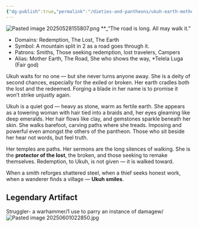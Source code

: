 ```yaml
---
{"dg-publish":true,"permalink":"/dieties-and-pantheons/ukuh-earth-mother/"}
---
```


![Pasted image 20250528155807.png](/img/user/Pics/Pasted%20image%2020250528155807.png)
**_“The road is long. All may walk it.”

- Domains: Redemption, The Lost, The Earth
- Symbol: A mountain split in 2 as a road goes through it.
- Patrons: Smiths, Those seeking redemption, lost travelers, Campers
- Alias: Mother Earth, The Road, She who shows the way, *Telela Luga (Fair god)

Ukuh waits for no one — but she never turns anyone away. She is a deity of second chances, especially for the exiled or broken. Her earth cradles both the lost and the redeemed. Forging a blade in her name is to promise it won’t strike unjustly again.

Ukuh is a quiet god — heavy as stone, warm as fertile earth. She appears as a towering woman with hair tied into a braids and, her eyes gleaming like deep emeralds. Her hair flows like clay, and gemstones sparkle beneath her skin. She walks barefoot, carving paths where she treads. Imposing and powerful even amongst the others of the pantheon. Those who sit beside her hear not words, but feel truth.

Her temples are paths. Her sermons are the long silences of walking. She is the **protector of the lost**, the broken, and those seeking to remake themselves. Redemption, to Ukuh, is not given — it is walked toward.

When a smith reforges shattered steel, when a thief seeks honest work, when a wanderer finds a village — **Ukuh smiles**.

## Legendary Artifact 

Struggler- a warhammer/1 use to parry an instance of damagew/
![Pasted image 20250601022850.jpg](/img/user/Pics/Pasted%20image%2020250601022850.jpg)